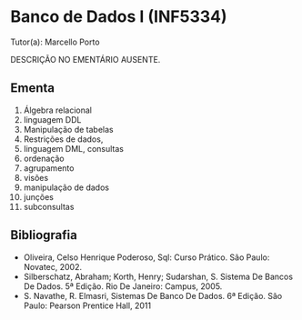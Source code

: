 # Banco de Dados I (INF5334)

Tutor(a): Marcello Porto

DESCRIÇÃO NO EMENTÁRIO AUSENTE.

## Ementa

1. Álgebra relacional
2. linguagem DDL
3. Manipulação de tabelas
4. Restrições de dados,
5. linguagem DML, consultas
6. ordenação
7. agrupamento
8. visões
9. manipulação de dados
10. junções
11. subconsultas

## Bibliografia

- Oliveira, Celso Henrique Poderoso, Sql: Curso Prático. São Paulo: Novatec, 2002.
- Silberschatz, Abraham; Korth, Henry; Sudarshan, S. Sistema De Bancos De Dados. 5ª Edição. Rio De Janeiro: Campus, 2005.
- S. Navathe, R. Elmasri, Sistemas De Banco De Dados. 6ª Edição. São Paulo: Pearson Prentice Hall, 2011
